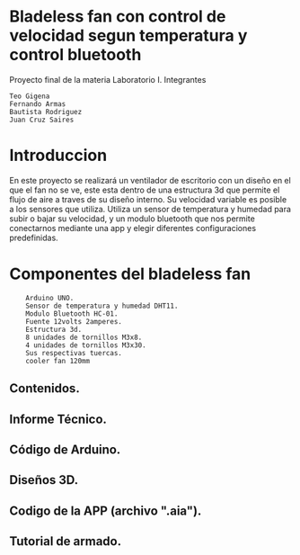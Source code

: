 # Bladeless fan con control de velocidad segun temperatura y control bluetooth

Proyecto final de la materia Laboratorio I.
Integrantes

    Teo Gigena
    Fernando Armas
    Bautista Rodriguez
    Juan Cruz Saires

# Introduccion

En este proyecto se realizará un ventilador de escritorio con un diseño en el que el fan no se ve, este esta dentro de una estructura 3d que permite el flujo de aire a traves de su diseño interno. Su velocidad variable es posible a los sensores que utiliza. Utiliza un sensor de temperatura y humedad para subir o bajar su velocidad, y un modulo bluetooth que nos permite conectarnos mediante una app y elegir diferentes configuraciones predefinidas. 

# Componentes del bladeless fan
        
        Arduino UNO.
        Sensor de temperatura y humedad DHT11.
        Modulo Bluetooth HC-01.
        Fuente 12volts 2amperes.
        Estructura 3d.
        8 unidades de tornillos M3x8.
        4 unidades de tornillos M3x30.
        Sus respectivas tuercas.
        cooler fan 120mm 
    
## Contenidos.
## Informe Técnico.
## Código de Arduino.
## Diseños 3D.
## Codigo de la APP (archivo ".aia").
## Tutorial de armado.

